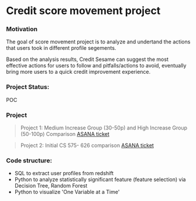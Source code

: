 # Credit score movement project

### Motivation
The goal of score movement project is to analyze and undertand the actions that users took in different profile segements. 


Based on the analysis results, Credit Sesame can suggest the most effective actions for users to follow and pitfalls/actions to avoid, eventually bring more users to a quick credit improvement experience.

### Project Status: 
POC

### Project
>Project 1: Medium Increase Group (30-50p) and High Increase Group (50-100p) Comparison [ASANA ticket](https://app.asana.com/0/883289177114008/883289177114015)
      
>Project 2: Initial CS 575- 626 comparison [ASANA ticket](https://app.asana.com/0/883289177114008/899844403710320)



### Code structure:
- SQL to extract user profiles from redshift
- Python to analyze statistically significant feature (feature selection) via Decision Tree, Random Forest
- Python to visualize 'One Variable at a Time'
